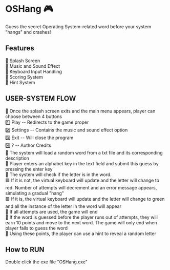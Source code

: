 # OSHang 🎮
Guess the secret Operating System-related word before your system "hangs" and crashes!

## Features
📍 Splash Screen  
📍 Music and Sound Effect  
📍 Keyboard Input Handling  
📍 Scoring System  
📍 Hint System  

## USER-SYSTEM FLOW
🔵 Once the splash screen exits and the main menu appears, player can choose between 4 buttons  
  1️⃣ Play -- Redirects to the game proper  
  2️⃣ Settings -- Contains the music and sound effect option  
  3️⃣ Exit -- Will close the program  
  4️⃣ ? -- Author Credits  
🔵 The system will load a random word from a txt file and its corresponding description  
🔵 Player enters an alphabet key in the text field and submit this guess by pressing the enter key  
🔵 The system will check if the letter is in the word.   
  🟩 If it is not, the virtual keyboard will update and the letter will change to red. Number of attempts will decrement and an error message appears, simulating a gradual "hang"  
  🟩 If it is, the virtual keyboard will update and the letter will change to green and all the instance of the letter in the word will appear  
🔵 If all attempts are used, the game will end  
🔵 If the word is guessed before the player runs out of attempts, they will earn 10 points and move to the next word. The game will only end when player fails to guess the word  
🔵 Using these points, the player can use a hint to reveal a random letter  


## How to RUN
Double click the exe file "OSHang.exe"  

